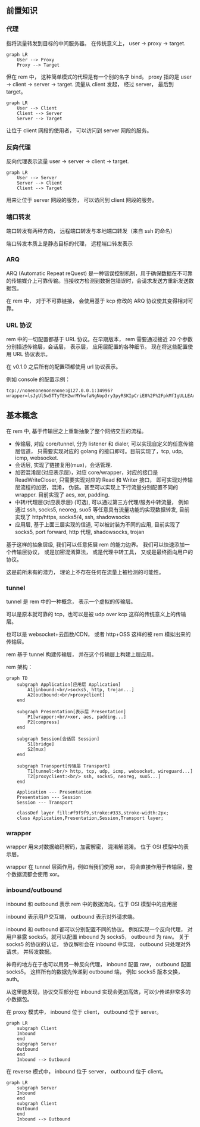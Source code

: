 ## 前置知识

### 代理

指将流量转发到目标的中间服务器。 在传统意义上， user -> proxy -> target.

```mermaid
graph LR
    User --> Proxy
    Proxy --> Target
```

但在 rem 中， 这种简单模式的代理是有一个别的名字 bind。 proxy 指的是 user -> client -> server -> target. 流量从 client 发起， 经过 server， 最后到 target。

```mermaid
graph LR
    User --> Client
    Client --> Server
    Server --> Target
```

让位于 client 网段的使用者， 可以访问到 server 网段的服务。

### 反向代理

反向代理表示流量 user -> server -> client -> target.

```mermaid
graph LR
    User --> Server
    Server --> Client
    Client --> Target
```

用来让位于 server 网段的服务， 可以访问到 client 网段的服务。

### 端口转发

端口转发有两种方向， 远程端口转发与本地端口转发（来自 ssh 的命名）

端口转发本质上是静态目标的代理， 远程端口转发表示

### ARQ

ARQ (Automatic Repeat reQuest) 是一种错误控制机制，用于确保数据在不可靠的传输媒介上可靠传输。当接收方检测到数据包错误时，会请求发送方重新发送数据包。

在 rem 中， 对于不可靠链接， 会使用基于 kcp 修改的 ARQ 协议使其变得相对可靠。

### URL 协议

rem 中的一切配置都基于 URL 协议。在早期版本， rem 需要通过接近 20 个参数分别描述传输层，会话层， 表示层， 应用层配置的各种细节。 现在将这些配置使用 URL 协议表示。

在 v0.1.0 之后所有的配置项都使用 url 协议表示。

例如 console 的配置示例：

```
tcp://nonenonenonenone:@127.0.0.1:34996?wrapper=lsJyUl5w5TTyTEH2wrMYkwfaNgNop3ry3pyRSKIpCriE8%2F%2FpkMfIgULLEAxv2LEoivHy2r61PIlZVYyirPVeG3bmND1hReHMFQGXwgL6Ui3JSgTKNZ3g%2BBc55AcCtf%2FRmtHZsvfyF5h0%2BEzYLqDeAvzqLmFhL1Ed0qKjpurSwC97oD3G8auhAxFp7AHqs29W19liQ25olc444pH8xZxEyS%2BMAzk%2FdqU5BcYgWHir5A5jL63DtBVmfGE0wRHvZuv7
```

## 基本概念

在 rem 中, 基于传输层之上重新抽象了整个网络交互的流程。

- 传输层, 对应 core/tunnel, 分为 listener 和 dialer, 可以实现自定义的任意传输层信道， 只需要实现对应的 golang 的接口即可。目前实现了，tcp, udp, icmp, websocket.
- 会话层, 实现了链接复用(mux)，会话管理.
- 加密混淆层(对应表示层)，对应 core/wrapper，对应的接口是 ReadWriteCloser, 只需要实现对应的 Read 和 Writer 接口， 即可实现对传输层流程的加密，混淆， 伪装。甚至可以实现上下行流量分别配置不同的 wrapper. 目前实现了 aes, xor, padding.
- 中转/代理层(对应表示层) (可选), 可以通过第三方代理/服务中转流量， 例如通过 ssh, socks5, neoreg, suo5 等任意具有流量功能的实现数据转发, 目前实现了 http/https, socks5/4, ssh, shadowsocks
- 应用层, 基于上面三层实现的信道, 可以被封装为不同的应用, 目前实现了 socks5, port forward, http 代理, shadowsocks, trojan

基于这样的抽象层级, 我们可以任意拓展 rem 的能力边界。 我们可以快速添加一个传输层协议， 或是加密混淆算法， 或是代理中转工具， 又或是最终面向用户的协议。

这是前所未有的潜力， 理论上不存在任何在流量上被检测的可能性。

### tunnel

tunnel 是 rem 中的一种概念， 表示一个虚拟的传输层。

可以是原本就可靠的 tcp，也可以是被 udp over kcp 这样的传统意义上的传输层。

也可以是 websocket+云函数/CDN， 或者 http+OSS 这样的被 rem 模拟出来的传输层。

rem 基于 tunnel 构建传输层， 并在这个传输层上构建上层应用。

rem 架构：

```mermaid
graph TD
    subgraph Application[应用层 Application]
        A1[inbound:<br/>socks5, http, trojan...]
        A2[outbound:<br/>proxyclient]
    end

    subgraph Presentation[表示层 Presentation]
        P1[wrapper:<br/>xor, aes, padding...]
        P2[compress]
    end

    subgraph Session[会话层 Session]
        S1[bridge]
        S2[mux]
    end

    subgraph Transport[传输层 Transport]
        T1[tunnel:<br/> http, tcp, udp, icmp, websocket, wireguard...]
        T2[proxyclient:<br/> ssh, socks5, neoreg, suo5...]
    end

    Application --- Presentation
    Presentation --- Session
    Session --- Transport

    classDef layer fill:#f9f9f9,stroke:#333,stroke-width:2px;
    class Application,Presentation,Session,Transport layer;
```

### wrapper

wrapper 用来对数据编码解码，加密解密， 混淆解混淆。 位于 OSI 模型中的表示层。

wrapper 在 tunnel 层面作用，例如当我们使用 xor， 将会直接作用于传输层，整个数据流都会使用 xor。

### inbound/outbound

inbound 和 outbound 表示 rem 中的数据流向。位于 OSI 模型中的应用层

inbound 表示用户交互端， outbound 表示对外请求端。

inbound 和 outbound 都可以分别配置不同的协议。 例如实现一个反向代理， 对用户暴露 socks5。就可以配置 inbound 为 socks5， outbound 为 raw。 关于 socks5 的协议的认证， 协议解析会在 inbound 中实现， outbound 只处理对外请求， 并转发数据。

神奇的地方在于也可以用另一种反向代理， inbound 配置 raw， outbound 配置 socks5。 这样所有的数据先传递到 outbound 端， 例如 socks5 版本交换，auth。

从这里能发现，协议交互部分在 inbound 实现会更加高效，可以少传递非常多的小数据包。

在 proxy 模式中， inbound 位于 client， outbound 位于 server。

```mermaid
graph LR
    subgraph Client
    Inbound
    end
    subgraph Server
    Outbound
    end
    Inbound --> Outbound
```

在 reverse 模式中， inbound 位于 server， outbound 位于 client。

```mermaid
graph LR
    subgraph Server
    Inbound
    end
    subgraph Client
    Outbound
    end
    Inbound --> Outbound
```
